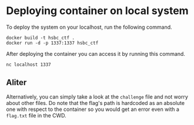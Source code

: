 # Deploying container on local system

To deploy the system on your localhost, run the following command.

```
docker build -t hsbc_ctf .
docker run -d -p 1337:1337 hsbc_ctf
```

After deploying the container you can access it by running this command.

```
nc localhost 1337
```

## Aliter

Alternatively, you can simply take a look at the `challenge` file and not worry about other files. Do note that the flag's path is hardcoded as an absolute one with respect to the container so you would get an error even with a `flag.txt` file in the CWD.
